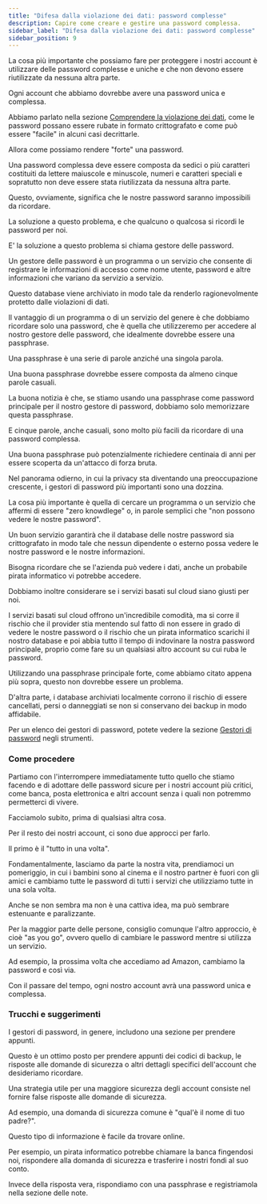 ```yaml
---
title: "Difesa dalla violazione dei dati: password complesse"
description: Capire come creare e gestire una password complessa.
sidebar_label: "Difesa dalla violazione dei dati: password complesse"
sidebar_position: 9
---
```


La cosa più importante che possiamo fare per proteggere i nostri account è utilizzare delle password complesse e uniche e che non devono essere riutilizzate da nessuna altra parte.

Ogni account che abbiamo dovrebbe avere una password unica e complessa.

Abbiamo parlato nella sezione [Comprendere la violazione dei dati](comprendere-violazione-dati.md), come le password possano essere rubate in formato crittografato e come può essere "facile" in alcuni casi decrittarle.

Allora come possiamo rendere "forte" una password.

Una password complessa deve essere composta da sedici o più caratteri costituiti da lettere maiuscole e minuscole, numeri e caratteri speciali e sopratutto non deve essere stata riutilizzata da nessuna altra parte.

Questo, ovviamente, significa che le nostre password saranno impossibili da ricordare.

La soluzione a questo problema, e che qualcuno o qualcosa si ricordi le password per noi.

E' la soluzione a questo problema si chiama gestore delle password.

Un gestore delle password è un programma o un servizio che consente di registrare le informazioni di accesso come nome utente, password e altre informazioni che variano da servizio a servizio.

Questo database viene archiviato in modo tale da renderlo ragionevolmente protetto dalle violazioni di dati.

Il vantaggio di un programma o di un servizio del genere è che dobbiamo ricordare solo una password, che è quella che utilizzeremo per accedere al nostro gestore delle password, che idealmente dovrebbe essere una passphrase.

Una passphrase è una serie di parole anziché una singola parola.

Una buona passphrase dovrebbe essere composta da almeno cinque parole casuali.

La buona notizia è che, se stiamo usando una passphrase come password principale per il nostro gestore di password, dobbiamo solo memorizzare questa passphrase.

E cinque parole, anche casuali, sono molto più facili da ricordare di una password complessa.

Una buona passphrase può potenzialmente richiedere centinaia di anni per essere scoperta da un'attacco di forza bruta.

Nel panorama odierno, in cui la privacy sta diventando una preoccupazione crescente, i gestori di password più importanti sono una dozzina.

La cosa più importante è quella di cercare un programma o un servizio che affermi di essere "zero knowdlege" o, in parole semplici che "non possono vedere le nostre password".

Un buon servizio garantirà che il database delle nostre password sia crittografato in modo tale che nessun dipendente o esterno possa vedere le nostre password e le nostre informazioni.

Bisogna ricordare che se l'azienda può vedere i dati, anche un probabile pirata informatico vi potrebbe accedere.

Dobbiamo inoltre considerare se i servizi basati sul cloud siano giusti per noi.

I servizi basati sul cloud offrono un'incredibile comodità, ma si corre il rischio che il provider stia mentendo sul fatto di non essere in grado di vedere le nostre password o il rischio che un pirata informatico scarichi il nostro database e poi abbia tutto il tempo di indovinare la nostra password principale, proprio come fare su un qualsiasi altro account su cui ruba le password.

Utilizzando una passphrase principale forte, come abbiamo citato appena più sopra, questo non dovrebbe essere un problema.

D'altra parte, i database archiviati localmente corrono il rischio di essere cancellati, persi o danneggiati se non si conservano dei backup in modo affidabile.

Per un elenco dei gestori di password, potete vedere la sezione [Gestori di password](/strumenti/gestori-password.md) negli strumenti.

### Come procedere

Partiamo con l'interrompere immediatamente tutto quello che stiamo facendo e di adottare delle password sicure per i nostri account più critici, come banca, posta elettronica e altri account senza i quali non potremmo permetterci di vivere.

Facciamolo subito, prima di qualsiasi altra cosa.

Per il resto dei nostri account, ci sono due approcci per farlo.

Il primo è il "tutto in una volta".

Fondamentalmente, lasciamo da parte la nostra vita, prendiamoci un pomeriggio, in cui i bambini sono al cinema e il nostro partner è fuori con gli amici e cambiamo tutte le password di tutti i servizi che utilizziamo tutte in una sola volta.

Anche se non sembra ma non è una cattiva idea, ma può sembrare estenuante e paralizzante.

Per la maggior parte delle persone, consiglio comunque l'altro approccio, è cioè "as you go", ovvero quello di cambiare le password mentre si utilizza un servizio.

Ad esempio, la prossima volta che accediamo ad Amazon, cambiamo la password e così via.

Con il passare del tempo, ogni nostro account avrà una password unica e complessa.

### Trucchi e suggerimenti

I gestori di password, in genere, includono una sezione per prendere appunti.

Questo è un ottimo posto per prendere appunti dei codici di backup, le risposte alle domande di sicurezza o altri dettagli specifici dell'account che desideriamo ricordare.

Una strategia utile per una maggiore sicurezza degli account consiste nel fornire false risposte alle domande di sicurezza.

Ad esempio, una domanda di sicurezza comune è "qual'è il nome di tuo padre?".

Questo tipo di informazione è facile da trovare online.

Per esempio, un pirata informatico potrebbe chiamare la banca fingendosi noi, rispondere alla domanda di sicurezza e trasferire i nostri fondi al suo conto.

Invece della risposta vera, rispondiamo con una passphrase e registriamola nella sezione delle note.

